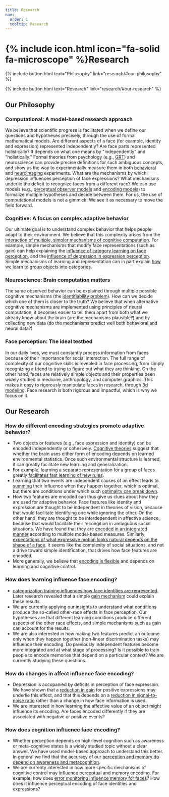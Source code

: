 ```yaml
---
title: Research
nav:
  order: 1
  tooltip: Research
---
```


# {% include icon.html icon="fa-solid fa-microscope" %}Research

{%
  include button.html
  text="Philosophy"
  link="research/#our-philosophy"
%}

{%
  include button.html
  text="Research"
  link="research/#our-research"
%}


## Our Philosophy

### Computational: A model-based research approach
We believe that scientific progress is facilitated when we define our questions and hypotheses precisely, through the use of formal mathematical models. Are different aspects of a face (for example, identity and expression) represented independently? Are face parts represented holistically? It depends on what one means by "independently" and "holistically." Formal theories from psychology (e.g., [GRT]()) and neuroscience can provide precise definitions for such ambiguous concepts, and show us the way to experimentally measure them in both [behavioral]() and [neuroimaging]() experiments. What are the mechanisms by which depression influences perception of face expressions? What mechanisms underlie the deficit to recognize faces from a different race? We can use models (e.g., [perceptual observer models]() and [encoding models](publications/?search="tag:%20encoding%20model")) to formalize multiple hypotheses and decide between them. For us, the use of computational models is not a gimmick. We see it as necessary to move the field forward.

### Cognitive: A focus on complex adaptive behavior
Our ultimate goal is to understand complex behavior that helps people adapt to their environment. We believe that this complexity arises from the [interaction of multiple, simpler mechanisms of cognitive computation](). For example, simple mechanisms that modify face representations (such as gain) can help explaining the [influence of category learning on face perception](), and the [influence of depression in expression perception](). Simple mechanisms of learning and representation can in part explain [how we learn to group objects into categories]().

### Neuroscience: Brain computation matters
The same observed behavior can be explained through multiple possible cognitive mechanisms (the [identifiability problem]()). How can we decide which one of them is closer to the truth? We believe that when alternative cognitive mechanisms are implemented using principles of neural computation, it becomes easier to tell them apart from both what we already know about the brain (are the mechanisms plausible?) and by collecting new data (do the mechanisms predict well both behavioral and neural data?)

### Face perception: The ideal testbed
In our daily lives, we must constantly process information from faces because of their importance for social interaction. The full range of complexity of our cognitive skills is revealed in face processing, from simply recognizing a friend to trying to figure out what they are thinking. On the other hand, faces are relatively simple objects and their properties been widely studied in medicine, anthropology, and computer graphics. This makes it easy to rigorously manipulate faces in research, through [3d modeling](). Face research is both rigorous and impactful, which is why we focus on it.

## Our Research

### How do different encoding strategies promote adaptive behavior?
- Two objects or features (e.g., face expression and identity) can be encoded independently or cohesively. [Cognitive theories](soto-bayesian) suggest that whether the brain uses either form of encoding depends on learned environmental statistics. Once such environmental structure is learned, it can greatly facilitate new learning and generalization.
- For example, learning a separate representation for a group of faces greatly [facilitates fast learning of new rules](Soto-Ashby).
- Learning that two events are independent causes of an effect leads to [summing]() their influence when they happen together, which is optimal, but there are conditions under which such [optimality can break down](Perez).
- How two features are encoded can thus give us clues about how they are used for adaptive behavior. Face features like identity and expression are thought to be independent in theories of vision, because that would facilitate identifying one while ignoring the other. On the other hand, they are thought to be interdependent in affective science, because that would facilitate their recongition in ambiguous social situations. We have found that they are [encoded in an integrated manner](Soto-Emily-Sanaz) according to multiple model-based measures. Similarly, [expectations of what expressive motion looks natural depends on the shape of a face](raphael). It seems like the complexity of social situations, and not a drive toward simple identification, that drives how face features are encoded.
- More generally, we believe that [encoding is flexible]() and depends on learning and cognitive control.

### How does learning influence face encoding?
- [categorization training influences how face identities are represented](Soto-ashby-many). Later research revealed that a simple [gain mechanism]() could explain these results.
- We are currently applying our insights to understand what conditions produce the so-called other-race effects in face perception. Our hypotheses are that different learning conditions produce different aspects of the other race effects, and simple mechanisms such as gain can account for the results.
- We are also interested in how making two features predict an outcome only when they happen together (non-linear discrimination tasks) may influence their encoding. Do previously independent features become more integrated and at what stage of processing? Is it possible to train people to encode memories that depend on a particular context? We are currently studying these questions.

### How do changes in affect influence face encoding?
- Depression is accopanied by deficits in perception of face expressoin. We have shown that a [reduction in gain]() for positive expressions may underlie this effect, and that this depends on a [reduction in signal-to-noise ratio]() rather than a change in how face information is used.
- We are interested in how learning the affective value of an object might influence its encoding. Are faces encoded differently if they are associated with negative or positive events?

### How does cognition influence face encoding?
- Whether perception depends on high-level cognition such as awareness or meta-cognitive states is a widely studied topic without a clear answer. We have used model-based approach to understand this better. In general we find that the accuracy of our [perception and memory do depend on awareness and metacognition](Pournaghdali).
- We are currenty interested in how more specific mechanisms of cognitive control may influence perceptual and memory encoding. For example, how does [error monitoring influence memory for faces](kia)? How does it influence perceptual encoding of face identities and expressions?
